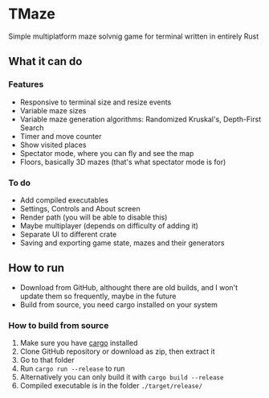 # TMaze

Simple multiplatform maze solvnig game for terminal written in entirely Rust

## What it can do

### Features

- Responsive to terminal size and resize events
- Variable maze sizes
- Variable maze generation algorithms: Randomized Kruskal's, Depth-First Search
- Timer and move counter
- Show visited places
- Spectator mode, where you can fly and see the map
- Floors, basically 3D mazes (that's what spectator mode is for)

### To do

- Add compiled executables
- Settings, Controls and About screen
- Render path (you will be able to disable this)
- Maybe multiplayer (depends on difficulty of adding it)
- Separate UI to different crate
- Saving and exporting game state, mazes and their generators

## How to run

- Download from GitHub, althought there are old builds, and I won't update them so frequently, maybe in the future
- Build from source, you need cargo installed on your system

### How to build from source

1. Make sure you have [cargo](https://crates.io/) installed
1. Clone GitHub repository or download as zip, then extract it
1. Go to that folder
1. Run `cargo run --release` to run
1. Alternatively you can only build it with `cargo build --release`
1. Compiled executable is in the folder `./target/release/`
